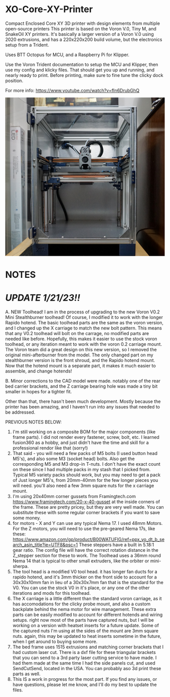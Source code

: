 # XO-Core-XY-Printer
Compact Enclosed Core XY 3D printer with design elements from multiple open-source printers
This printer is based on the Voron V.0, Tiny M, and SnakeOil XY printers.  It's basically a larger version of a Voron V.0 using 2020 extrusions, and has a 220x220x200 build volume, but the electronics setup from a Trident.

Uses BTT Octopus for MCU, and a Raspberry Pi for Klipper.

Use the Voron Trident documentation to setup the MCU and Klipper, then use my config and klicky files.  That should get you up and running, and nearly ready to print.  Before printing, make sure to fine tune the clicky dock position.

For more info:
https://www.youtube.com/watch?v=fIn6DrubGhQ

![](Images/Front%20View.JPG)

# NOTES

# ***UPDATE 1/21/23!!***

A.  NEW Toolhead!  I am in the process of upgrading to the new Voron V0.2 Mini Stealthburner toolhead!  Of course, I modified it to work with the longer Rapido hotend.  The basic toolhead parts are the same as the voron version, and I changed up the X carriage to match the new bolt pattern.  This means that any V0.2 toolhead will bolt on the carrage, no modified parts are needed like before.  Hopefully, this makes it easier to use the stock voron toolhead, or any iteration meant to work with the voron 0.2 carriage mount.  The Voron team did a great design on this new version, so I removed the original mini-afterburner from the model.  The only changed part on my stealthburner version is the front shroud, and the Rapido hotend mount.  Now that the hotend mount is a separate part, it makes it much easier to assemble, and change hotends!

B. Minor corrections to the CAD model were made.  notably one of the rear bed carrier brackets, and the Z carriage bearing hole was made a tiny bit smaller in hopes for a tighter fit.  

Other than that, there hasn't been much development.  Mostly because the printer has been amazing, and I haven't run into any issues that needed to be addressed.

PREVIOUS NOTES BELOW:

1.  I'm still working on a composite BOM for the major components (like frame parts).  I did not render every fastener, screw, bolt, etc.  I learned fusion360 as a hobby, and just didn't have the time and skill for a professional rendor like that (sorry!)
2.  That said - you will need a few packs of M5 bolts (I used button head M5's), and also some M3 (socket head) bolts.  Also get the corresponding M5 and M3 drop-in T-nuts.  I don't have the exact count on these since I had multiple packs in my stash that I picked from.  Typical M5 variety packs should work, but you may need to get a pack of Just longer M5's, from 20mm-40mm for the few longer pieces you will need.  you'll also need a few 3mm square nuts for the x carriage mount.
3.  I'm using 20x40mm corner gussets from Framingtech.com https://www.framingtech.com/20-x-40-gusset at the inside corners of the frame. These are pretty pricey, but they are very well made.  You can substitute these with some regular corner brackets if you want to save some money.
4.  for motors - X and Y can use any typical Nema 17.  I used 48mm Motors.  For the Z motors, you will need to use the pre-geared Nema 17s, like these: https://www.amazon.com/gp/product/B00WATUFIG/ref=ppx_yo_dt_b_search_asin_title?ie=UTF8&psc=1   These steppers have a built in 5.18:1 gear ratio.  The config file will have the correct rotation distance in the Z_stepper section for these to work.  The Toolhead uses a 36mm round Nema 14 that is typical to other small extruders, like the orbiter or mini-sherpa.
5.  The tool head is a modified V0 tool head.  it has longer fan ducts for a rapido hotend, and it's 3mm thicker on the front side to account for a 30x30x10mm fan in lieu of a 30x30x7mm fan that is the standard for the V0.  You can use the stock V0 in it's place, or any one of the other iterations and mods for this toolhead.
6.  The X carriage is a little different than the standard voron carriage, as it has accomodations for the clicky probe mount, and also a custom backplate behind the nema motor for wire management.  These extra parts can be easily modified to account for different hotends and wiring setups.  right now most of the parts have captured nuts, but I will be working on a version with heatset inserts for a future update.  Some of the captured nuts I'm using at the sides of the mount are 3mm square nuts.  again, this may be updated to heat inserts sometime in the future, when I get around to buying some more.
7.  The bed frame uses 1515 extrusions and matching corner brackets that I had custom laser cut.  There is a dxf file for these triangular brackets that you can send to a 3rd party laser cutting service to have made.  I had them made at the same time I had the side panels cut, and used SendCutSend, located in the USA.  You can probably aso 3d print these parts as well.
8.  This IS a work in progress for the most part.  If you find any issues, or have questions, please let me know, and I'll do my best to update the files.
